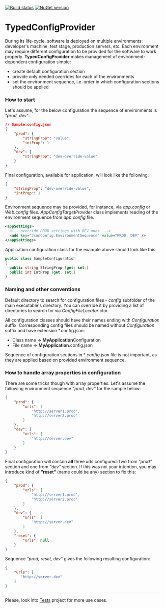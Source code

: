 [![Build status](https://ci.appveyor.com/api/projects/status/8siydly69qfbk1bb?svg=true)](https://ci.appveyor.com/project/iiwaasnet/config-provider)
[![NuGet version](https://badge.fury.io/nu/TypedConfigProvider.svg)](https://badge.fury.io/nu/TypedConfigProvider)

# TypedConfigProvider
During its life-cycle, software is deployed on multiple environments: developer's machine, test stage, production servers, etc. Each environment may require different configuration to be provided for the software to work properly.
**TypedConfigProvider** makes management of environment-dependent configuration simple:
* create default configuration section
* provide only needed overrides for each of the environments
* set the environment sequence, i.e. order in which configuration sections should be applied

### How to start
Let's assume, for the below configuration the sequence of environments is *"prod, dev"*:
```json
// Sample.config.json
{
    "prod": {
        "stringProp": "value",
        "intProp": 1
    },
    "dev": {
        "stringProp": "dev-override-value"
    }
}
```
Final configuration, available for application, will look like the following:
```json
{
    "stringProp": "dev-override-value",
    "intProp": 1
}
```

Environment sequence may be provided, for instance, via *app.config* or *Web.config* files. *AppConfigTargetProvider* class implements reading of the environment sequence from *app.config* file.
```xml
<appSettings>
  <!-- override PROD settings with DEV ones  -->
  <add key="JsonConfig.EnvironmentSequence" value="PROD, DEV" />
</appSettings>
```



Application configuration class for the example above should look like this:
```csharp
public class SampleConfiguration
{
  public string StringProp {get; set;}
  public int IntProp {get; set;}
}
```

### Naming and other conventions
Default directory to search for configuration files - *config* subfolder of the main executable's directory. You can override it by providing a list of directories to search for via *ConfigFileLocator* ctor.

All configuration classes should have their names ending with *Configuration* suffix. Corresponding config files should be named without *Configuration* suffix and have extension *.config.json:
* Class name => **MyApplication**Configuration
* File name => **MyApplication**.config.json


Sequence of configuration sections in **.config.json* file is not important, as they are applied based on provided environment sequence.

### How to handle array properties in configuration
There are some tricks though with array properties. Let's assume the following environment sequence *"prod, dev"* for the sample below:
```json
{
    "prod": {
        "urls": [
            "http://server1.prod",
            "http://server2.prod"
        ]
    },
    "dev": {
        "urls": [
            "http://server.dev"
        ]
    }
}
```
Final configuration will contain **all** three urls configured: two from *"prod"* section and one from *"dev"* section. If this was not your intention, you may introduce kind of **”reset”** (name could be any) section to fix this:

```json
{
    "prod": {
        "urls": [
            "http://server1.prod",
            "http://server2.prod"
        ]
    },
    "dev": {
        "urls": [
            "http://server.dev"
        ]
    },
    "reset": {
        "urls": null
    }
}
```
Sequence *"prod, reset, dev"* gives the following resulting configuration:
```json
{
    "urls": [
       "http://server.dev"
    ]
}
```
--------
Please, look into [Tests](https://github.com/iiwaasnet/config-provider/tree/master/src/Tests) project for more use cases.
